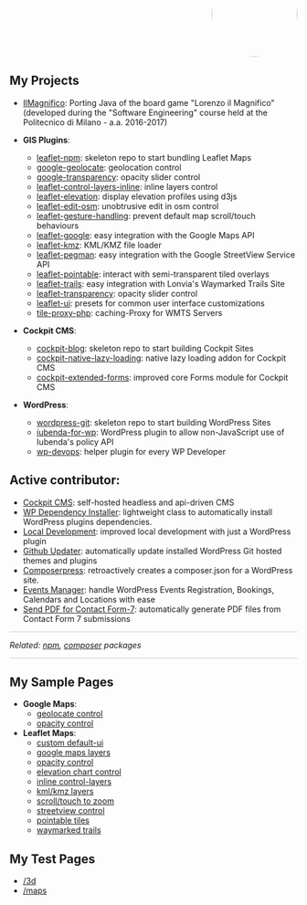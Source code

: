 <p align="right" style="margin-top: -70px; text-align: right;">
  <a href="https://github.com/Raruto">
    <img style="border-radius:50%;" src="https://avatars.githubusercontent.com/u/9614886?s=400" height="150" />
  </a>
</p>
<p align="center" style="display:none;">
  <a href="https://raruto.github.io/">View at raruto.github.io</a>
 </p>

## My Projects

- [IlMagnifico](https://raruto.github.io/IlMagnifico): Porting Java of the board game "Lorenzo il Magnifico" (developed during the "Software Engineering" course held at the Politecnico di Milano - a.a. 2016-2017)

- **GIS Plugins**:
  - [leaflet-npm](https://raruto.github.io/leaflet-npm): skeleton repo to start bundling Leaflet Maps
  - [google-geolocate](https://raruto.github.io/google-geolocate): geolocation control
  - [google-transparency](https://raruto.github.io/google-transparency): opacity slider control
  - [leaflet-control-layers-inline](https://raruto.github.io/leaflet-control-layers-inline): inline layers control
  - [leaflet-elevation](https://raruto.github.io/leaflet-elevation): display elevation profiles using d3js
  - [leaflet-edit-osm](https://raruto.github.io/leaflet-edit-osm): unobtrusive edit in osm control
  - [leaflet-gesture-handling](https://raruto.github.io/leaflet-gesture-handling): prevent default map scroll/touch behaviours
  - [leaflet-google](https://raruto.github.io/leaflet-google): easy integration with the Google Maps API
  - [leaflet-kmz](https://raruto.github.io/leaflet-kmz): KML/KMZ file loader
  - [leaflet-pegman](https://raruto.github.io/leaflet-pegman): easy integration with the Google StreetView Service API
  - [leaflet-pointable](https://raruto.github.io/leaflet-pointable): interact with semi-transparent tiled overlays
  - [leaflet-trails](https://raruto.github.io/leaflet-trails): easy integration with Lonvia's Waymarked Trails Site
  - [leaflet-transparency](https://raruto.github.io/leaflet-transparency): opacity slider control
  - [leaflet-ui](https://raruto.github.io/leaflet-ui): presets for common user interface customizations
  - [tile-proxy-php](https://raruto.github.io/tile-proxy-php): caching-Proxy for WMTS Servers

- **Cockpit CMS**:
  - [cockpit-blog](https://github.com/Raruto/cockpit-blog): skeleton repo to start building Cockpit Sites
  - [cockpit-native-lazy-loading](https://github.com/Raruto/cockpit-native-lazy-loading): native lazy loading addon for Cockpit CMS 
  - [cockpit-extended-forms](https://github.com/Raruto/cockpit-extended-forms): improved core Forms module for Cockpit CMS 

- **WordPress**:
  - [wordpress-git](https://raruto.github.io/wordpress-git): skeleton repo to start building WordPress Sites
  - [iubenda-for-wp](https://github.com/Raruto/iubenda-for-wp): WordPress plugin to allow non-JavaScript use of Iubenda's policy API 
  - [wp-devops](https://raruto.github.io/wp-devops): helper plugin for every WP Developer

## Active contributor:

- [Cockpit CMS](https://github.com/agentejo/cockpit): self-hosted headless and api-driven CMS
- [WP Dependency Installer](https://github.com/afragen/wp-dependency-installer): lightweight class to automatically install WordPress plugins dependencies.
- [Local Development](https://wordpress.org/plugins/local-development/): improved local development with just a WordPress plugin
- [Github Updater](https://github.com/afragen/github-updater): automatically update installed WordPress Git hosted themes and plugins
- [Composerpress](https://github.com/tomjn/composerpress): retroactively creates a composer.json for a WordPress site.
- [Events Manager](https://plugins.trac.wordpress.org/browser/events-manager/): handle WordPress Events Registration, Bookings, Calendars and Locations with ease
- [Send PDF for Contact Form-7](https://github.com/Florent73/send-pdf-for-contact-form-7): automatically generate PDF files from Contact Form 7 submissions

<hr style="background: #ccc;">
<p><em>Related: <a href="https://www.npmjs.com/~raruto">npm</a>, <a href="https://packagist.org/users/raruto/">composer</a> packages</em></p>
<hr style="background: #ccc;">

## My Sample Pages
- **Google Maps**:
  - [geolocate control](/examples/google-geolocate/google-geolocate.html)
  - [opacity control](/examples/google-transparency/google-transparency.html)
- **Leaflet Maps**:
  - [custom default-ui](/leaflet-ui/examples/leaflet-ui.html)
  - [google maps layers](/examples/leaflet-google/leaflet-google.html)
  - [opacity control](/leaflet-transparency/examples/leaflet-transparency.html)
  - [elevation chart control](/leaflet-elevation/examples/leaflet-elevation_hoverable-tracks.html)
  - [inline control-layers](/leaflet-control-layers-inline/examples/leaflet-control-layers-inline.html)
  - [kml/kmz layers](/leaflet-kmz/examples/leaflet-kmz.html)
  - [scroll/touch to zoom](/leaflet-gesture-handling/examples/leaflet-gesture-handling.html)
  - [streetview control](/leaflet-pegman/examples/leaflet-pegman-lazyLoading.html)
  - [pointable tiles](/leaflet-pointable/examples/leaflet-pointable.html)
  - [waymarked trails](/leaflet-trails/examples/leaflet-trails.html)

## My Test Pages
- [/3d](/3d)
- [/maps](/maps)
